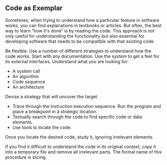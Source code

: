 ## Code as Exemplar

Sometimes, when trying to understand how a particular feature in software works, you can find explanations in textbooks or articles. But often, the best way to learn “how it's done” is by reading the  code. This approach is not only useful for understanding the functionality but also essential for developing software that needs to be compatible with that existing code.

Be flexible. Use a number of different strategies to understand how the code works. Start with any documentation. Use the system to get a feel for its external interfaces. Understand what you are looking for:

- A system call
- An algorithm
- Code sequence
- An architecture

Devise a strategy that will uncover the target.

- Trace through the instruction execution sequence. Run the program and place a breakpoint in a strategic location.
- Textually search through the code to find specific code or data elements.
- Use tools to locate the code.

Once you locate the desired code, study it, ignoring irrelevant elements.

If you find it difficult to understand the code in its original context, copy it into a temporary file and remove all irrelevant parts. The formal name of this procedure is slicing.